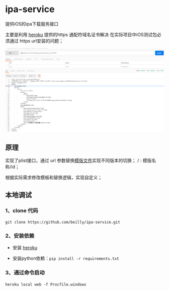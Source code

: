 # ipa-service
提供iOS的ipa下载服务接口

主要是利用 [heroku](https://heroku.com) 提供的https 通配符域名证书解决
在实际项目中iOS测试包必须通过 https url安装的问题；

![get 请求获取 plist文件](img/20181105154253.png)

## 原理 
实现了plist接口，通过 url 参数替换[模版文件](static/dkw_ios_test.plist)实现不同版本的切换；
<name>/<id> : 模版名称/id；

根据实际需求修改模板和替换逻辑，实现自定义；

## 本地调试
### 1、clone 代码
```git clone https://github.com/beilly/ipa-service.git```

### 2、安装依赖 
- 安装 [heroku](https://devcenter.heroku.com/articles/getting-started-with-python)

- 安装python依赖：```pip install -r requirements.txt```

### 3、通过命令启动
```heroku local web -f Procfile.windows```
